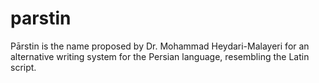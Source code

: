 # parstin
Pārstin is the name proposed by Dr. Mohammad Heydari-Malayeri for an alternative writing system for the Persian language, resembling the Latin script.
